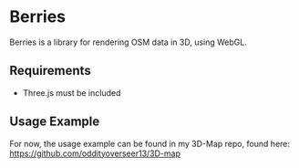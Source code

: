 Berries
=======
Berries is a library for rendering OSM data in 3D, using WebGL. 

Requirements
------------
* Three.js must be included

Usage Example
-------------
For now, the usage example can be found in my 3D-Map repo, found here:
https://github.com/oddityoverseer13/3D-map